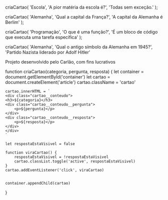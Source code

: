 criaCartao(
    'Escola',
    'A pior matéria da escola é?',
    'Todas sem exceção.'
);

criaCartao(
    'Alemanha',
    'Qual a capital da França?',
    'A capital da Alemanha é Berlim'
);

criaCartao(
    'Programação',
    'O que é uma função?',
    'É um bloco de código que executa uma tarefa específica'
);

criaCartao(
    'Alemanha',
    'Qual o antigo símbolo da Alemanha em 1945?',
    'Partido Nazista liderado por Adolf Hitler'
<!DOCTYPE html>
<html lang="pt-br">
<head>
    <meta charset="UTF-8">
    <meta name="viewport" content="width=device-width, initial-scale=1.0">
    <link rel="stylesheet" href="assets/style.css">
    <title>Flashcard</title>
</head>
<body>
    <main>
        <section id="container">
            <!-- <article class="cartao">
                <div class="cartao__conteudo">
                    <h3>Programação</h3>
                    <div class="cartao__conteudo__pergunta">
                        <p>O que é JavaScript?</p>
                    </div>
                    <div class="cartao__conteudo__resposta">
                        <p>O JavaScript é uma linguagem de programação</p>
                    </div>
                </div>
            </article> -->
        </section>
    </main>
    <footer>
        <p>Projeto desenvolvido pelo Carlão, com fins lucrativos</p>
    </footer>
    <script src="app.js"></script>
    <script src="perguntas.js"></script>
</body>
</html>
function criaCartao(categoria, pergunta, resposta) {
    let container = document.getElementById('container')
    let cartao = document.createElement('article')
    cartao.className = 'cartao'

    cartao.innerHTML = `
    <div class="cartao__conteudo">
    <h3>${categoria}</h3>
    <div class="cartao__conteudo__pergunta">
        <p>${pergunta}</p>
    </div>
    <div class="cartao__conteudo__resposta">
        <p>${resposta}</p>
    </div>
    </div>
    `

    let respostaEstaVisivel = false

    function viraCartao() {
        respostaEstaVisivel = !respostaEstaVisivel
        cartao.classList.toggle('active', respostaEstaVisivel)
    }
    cartao.addEventListener('click', viraCartao)


    container.appendChild(cartao)

}
